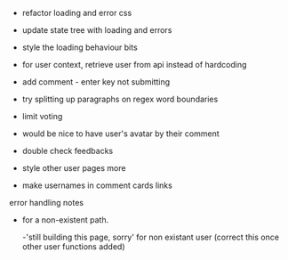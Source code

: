 - refactor loading and error css
- update state tree with loading and errors
- style the loading behaviour bits

- for user context, retrieve user from api instead of hardcoding
- add comment - enter key not submitting
- try splitting up paragraphs on regex word boundaries
- limit voting
- would be nice to have user's avatar by their comment
- double check feedbacks

- style other user pages more
- make usernames in comment cards links

error handling notes

- for a non-existent path.

  -'still building this page, sorry' for non existant user (correct this once other user functions added)
